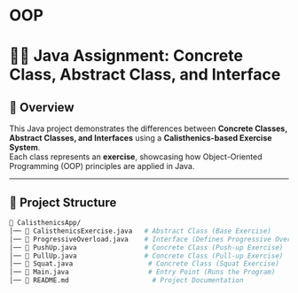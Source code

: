 # OOP
# 🏋️‍♂️ Java Assignment: Concrete Class, Abstract Class, and Interface

## 📌 Overview
This Java project demonstrates the differences between **Concrete Classes, Abstract Classes, and Interfaces** using a **Calisthenics-based Exercise System**.  
Each class represents an **exercise**, showcasing how Object-Oriented Programming (OOP) principles are applied in Java.

---

## 📌 Project Structure
```bash
📂 CalisthenicsApp/
│── 📄 CalisthenicsExercise.java   # Abstract Class (Base Exercise)
│── 📄 ProgressiveOverload.java    # Interface (Defines Progressive Overload)
│── 📄 PushUp.java                 # Concrete Class (Push-up Exercise)
│── 📄 PullUp.java                 # Concrete Class (Pull-up Exercise)
│── 📄 Squat.java                   # Concrete Class (Squat Exercise)
│── 📄 Main.java                    # Entry Point (Runs the Program)
│── 📄 README.md                     # Project Documentation
